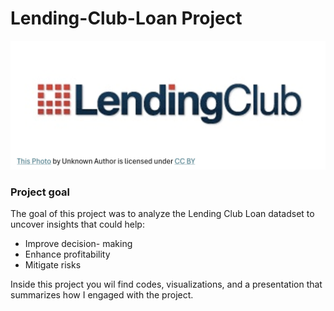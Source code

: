 # Lending-Club-Loan Project

![Lending Club Loan](images/lending%20club.png)
### Project goal
The goal of this project was to analyze the Lending Club Loan datadset to uncover insights that could help:
- Improve decision- making
- Enhance profitability
- Mitigate risks

Inside this project you wil find codes, visualizations, and a presentation that summarizes how I engaged with the project.
